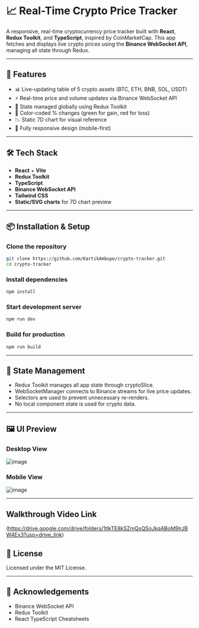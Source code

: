 # 📈 Real-Time Crypto Price Tracker

A responsive, real-time cryptocurrency price tracker built with **React**, **Redux Toolkit**, and **TypeScript**, inspired by CoinMarketCap. This app fetches and displays live crypto prices using the **Binance WebSocket API**, managing all state through Redux.

---

## 🚀 Features

- 📊 Live-updating table of 5 crypto assets (BTC, ETH, BNB, SOL, USDT)
- ⚡ Real-time price and volume updates via Binance WebSocket API
- 🧠 State managed globally using Redux Toolkit
- 🎨 Color-coded % changes (green for gain, red for loss)
- 📉 Static 7D chart for visual reference
- 📱 Fully responsive design (mobile-first)

---

## 🛠️ Tech Stack

- **React** + **Vite**
- **Redux Toolkit**
- **TypeScript**
- **Binance WebSocket API**
- **Tailwind CSS**
- **Static/SVG charts** for 7D chart preview

---

## 📦 Installation & Setup

### Clone the repository
```bash
git clone https://github.com/KartikAmbupe/crypto-tracker.git
cd crypto-tracker
```
### Install dependencies
```bash
npm install
```
### Start development server
```bash
npm run dev
```
### Build for production
```bash
npm run build
```

---

## 🧠 State Management

- Redux Toolkit manages all app state through cryptoSlice.
- WebSocketManager connects to Binance streams for live price updates.
- Selectors are used to prevent unnecessary re-renders.
- No local component state is used for crypto data.

---

## 🖼️ UI Preview

### Desktop View
![image](https://github.com/user-attachments/assets/ea10f7df-52ab-4cbb-9257-a7ac74567684)

### Mobile View
![image](https://github.com/user-attachments/assets/df1f53b3-d62e-46ad-8c25-e5be1795ba2f)

---

## Walkthrough Video Link
(https://drive.google.com/drive/folders/1tlkTE8kSZmQsQSoJkqABoM9lrJBW4Ex3?usp=drive_link)

## 📄 License

Licensed under the MIT License.

---

## 🙌 Acknowledgements

- Binance WebSocket API
- Redux Toolkit
- React TypeScript Cheatsheets


